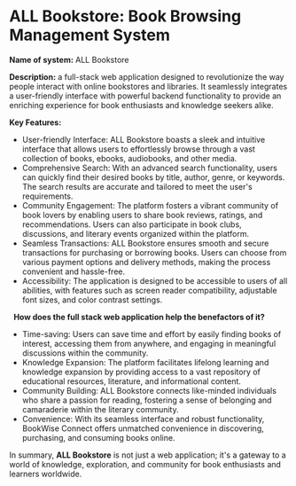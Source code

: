 # ALL Bookstore: Book Browsing Management System

**Name of system:** ALL Bookstore 

**Description:** a full-stack web application designed to revolutionize the way people interact with online bookstores and libraries. It seamlessly integrates a user-friendly interface with powerful backend functionality to provide an enriching experience for book enthusiasts and knowledge seekers alike.

**Key Features:**

* User-friendly Interface: ALL Bookstore boasts a sleek and intuitive interface that allows users to effortlessly browse through a vast collection of books, ebooks, audiobooks, and other media.
* Comprehensive Search: With an advanced search functionality, users can quickly find their desired books by title, author, genre, or keywords. The search results are accurate and tailored to meet the user's requirements.
* Community Engagement: The platform fosters a vibrant community of book lovers by enabling users to share book reviews, ratings, and recommendations. Users can also participate in book clubs, discussions, and literary events organized within the platform.
* Seamless Transactions: ALL Bookstore ensures smooth and secure transactions for purchasing or borrowing books. Users can choose from various payment options and delivery methods, making the process convenient and hassle-free.
* Accessibility: The application is designed to be accessible to users of all abilities, with features such as screen reader compatibility, adjustable font sizes, and color contrast settings.

 
**How does the full stack web application help the benefactors of it?**

* Time-saving: Users can save time and effort by easily finding books of interest, accessing them from anywhere, and engaging in meaningful discussions within the community.
* Knowledge Expansion: The platform facilitates lifelong learning and knowledge expansion by providing access to a vast repository of educational resources, literature, and informational content.
* Community Building: ALL Bookstore connects like-minded individuals who share a passion for reading, fostering a sense of belonging and camaraderie within the literary community.
* Convenience: With its seamless interface and robust functionality, BookWise Connect offers unmatched convenience in discovering, purchasing, and consuming books online.

In summary, **ALL Bookstore** is not just a web application; it's a gateway to a world of knowledge, exploration, and community for book enthusiasts and learners worldwide.

